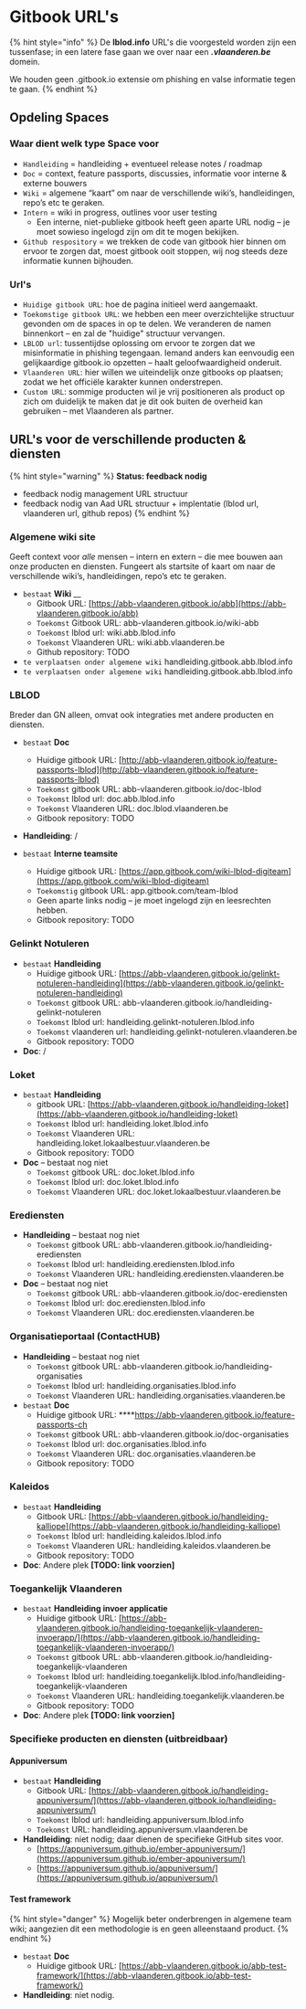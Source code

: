 # Gitbook URL's

{% hint style="info" %}
De **lblod.info** URL's die voorgesteld worden zijn een tussenfase; in een latere fase gaan we over naar een _**.vlaanderen.be**_ domein.

We houden geen .gitbook.io extensie om phishing en valse informatie tegen te gaan.
{% endhint %}

## **Opdeling Spaces**

### Waar dient welk type Space voor

* `Handleiding` = handleiding + eventueel release notes / roadmap
* `Doc` = context, feature passports, discussies, informatie voor interne & externe bouwers
* `Wiki` = algemene “kaart” om naar de verschillende wiki’s, handleidingen, repo’s etc te geraken.
* `Intern` = wiki in progress, outlines voor user testing
  * Een interne, niet-publieke gitbook heeft geen aparte URL nodig – je moet sowieso ingelogd zijn om dit te mogen bekijken.
* `Github respository` = we trekken de code van gitbook hier binnen om ervoor te zorgen dat, moest gitbook ooit stoppen, wij nog steeds deze informatie kunnen bijhouden.

### Url's

* `Huidige gitbook URL`: hoe de pagina initieel werd aangemaakt.
* `Toekomstige gitbook URL`: we hebben een meer overzichtelijke structuur gevonden om de spaces in op te delen. We veranderen de namen binnenkort – en zal de "huidige" structuur vervangen.
* `LBLOD url`: tussentijdse oplossing om ervoor te zorgen dat we misinformatie in phishing tegengaan. Iemand anders kan eenvoudig een gelijkaardige gitbook.io opzetten – haalt geloofwaardigheid onderuit.
* `Vlaanderen URL`: hier willen we uiteindelijk onze gitbooks op plaatsen; zodat we het officiële karakter kunnen onderstrepen.
* `Custom URL`: sommige producten wil je vrij positioneren als product op zich om duidelijk te maken dat je dit ook buiten de overheid kan gebruiken – met Vlaanderen als partner.

## URL's voor de verschillende producten & diensten

{% hint style="warning" %}
**Status: feedback nodig**

* feedback nodig management URL structuur
* feedback nodig van Aad URL structuur + implentatie \(lblod url, vlaanderen url, github repos\)
{% endhint %}

### **Algemene wiki site**

Geeft context voor _alle_ mensen – intern en extern – die mee bouwen aan onze producten en diensten. Fungeert als startsite of kaart om naar de verschillende wiki’s, handleidingen, repo’s etc te geraken.

* `bestaat` **Wiki** __
  * Gitbook URL: [https://abb-vlaanderen.gitbook.io/abb](https://abb-vlaanderen.gitbook.io/abb)
  * `Toekomst` Gitbook URL: abb-vlaanderen.gitbook.io/wiki-abb
  * `Toekomst` lblod url: wiki.abb.lblod.info
  * `Toekomst` Vlaanderen URL: wiki.abb.vlaanderen.be 
  * Github repository: TODO 
* `te verplaatsen onder algemene wiki` handleiding.gitbook.abb.lblod.info 
* `te verplaatsen onder algemene wiki` handleiding.gitbook.abb.lblod.info 

### **LBLOD**

Breder dan GN alleen, omvat ook integraties met andere producten en diensten.

* `bestaat` **Doc**

  * Huidige gitbook URL: [http://abb-vlaanderen.gitbook.io/feature-passports-lblod](http://abb-vlaanderen.gitbook.io/feature-passports-lblod)
  * `Toekomst` gitbook URL: abb-vlaanderen.gitbook.io/doc-lblod
  * `Toekomst` lblod url: doc.abb.lblod.info
  * `Toekomst` Vlaanderen URL: doc.lblod.vlaanderen.be 
  * Gitbook repository: TODO

* **Handleiding**: / 
* `bestaat` **Interne teamsite**
  * Huidige gitbook URL: [https://app.gitbook.com/wiki-lblod-digiteam](https://app.gitbook.com/wiki-lblod-digiteam)
  * `Toekomstig` gitbook URL: app.gitbook.com/team-lblod
  * Geen aparte links nodig – je moet ingelogd zijn en leesrechten hebben. 
  * Gitbook repository: TODO

### **Gelinkt Notuleren**

* `bestaat` **Handleiding**
  * Huidige gitbook URL: [https://abb-vlaanderen.gitbook.io/gelinkt-notuleren-handleiding](https://abb-vlaanderen.gitbook.io/gelinkt-notuleren-handleiding)
  * `Toekomst` gitbook URL: abb-vlaanderen.gitbook.io/handleiding-gelinkt-notuleren
  * `Toekomst` lblod url: handleiding.gelinkt-notuleren.lblod.info
  * `Toekomst` vlaanderen url: handleiding.gelinkt-notuleren.vlaanderen.be 
  * Gitbook repository: TODO 
* **Doc**: /

### **Loket**

* `bestaat` **Handleiding**
  * gitbook URL: [https://abb-vlaanderen.gitbook.io/handleiding-loket](https://abb-vlaanderen.gitbook.io/handleiding-loket)
  * `Toekomst` lblod url: handleiding.loket.lblod.info
  * `Toekomst` Vlaanderen URL: handleiding.loket.lokaalbestuur.vlaanderen.be 
  * Gitbook repository: TODO 
* **Doc** – bestaat nog niet
  * `Toekomst` gitbook URL: doc.loket.lblod.info
  * `Toekomst` lblod url: doc.loket.lblod.info
  * `Toekomst` Vlaanderen URL: doc.loket.lokaalbestuur.vlaanderen.be

### **Erediensten**   

* **Handleiding** – bestaat nog niet
  * `Toekomst` gitbook URL: abb-vlaanderen.gitbook.io/handleiding-erediensten
  * `Toekomst` lblod url: handleiding.erediensten.lblod.info
  * `Toekomst` Vlaanderen URL: handleiding.erediensten.vlaanderen.be 
* **Doc** – bestaat nog niet
  * `Toekomst` gitbook URL: abb-vlaanderen.gitbook.io/doc-erediensten
  * `Toekomst` lblod url: doc.erediensten.lblod.info
  * `Toekomst` Vlaanderen URL: doc.erediensten.vlaanderen.be

### Organisatieportaal \(**ContactHUB**\)

* **Handleiding** – bestaat nog niet
  * `Toekomst` gitbook URL: abb-vlaanderen.gitbook.io/handleiding-organisaties
  * `Toekomst` lblod url: handleiding.organisaties.lblod.info
  * `Toekomst` Vlaanderen URL: handleiding.organisaties.vlaanderen.be
* `bestaat` **Doc**
  * Huidige gitbook URL: ****[https://abb-vlaanderen.gitbook.io/feature-passports-ch ](https://abb-vlaanderen.gitbook.io/feature-passports-ch%20)
  * `Toekomst` gitbook URL: abb-vlaanderen.gitbook.io/doc-organisaties
  * `Toekomst` lblod url: doc.organisaties.lblod.info
  * `Toekomst` Vlaanderen URL: doc.organisaties.vlaanderen.be 
  * Gitbook repository: TODO

### **Kaleidos**

* `bestaat` **Handleiding**
  * Gitbook URL: [https://abb-vlaanderen.gitbook.io/handleiding-kalliope](https://abb-vlaanderen.gitbook.io/handleiding-kalliope)
  * `Toekomst` lblod url: handleiding.kaleidos.lblod.info
  * `Toekomst` Vlaanderen URL: handleiding.kaleidos.vlaanderen.be 
  * Gitbook repository: TODO
* **Doc**: Andere plek **\[TODO: link voorzien\]**

### **Toegankelijk Vlaanderen**

* `bestaat` **Handleiding invoer applicatie**
  * Huidige gitbook URL: [https://abb-vlaanderen.gitbook.io/handleiding-toegankelijk-vlaanderen-invoerapp/](https://abb-vlaanderen.gitbook.io/handleiding-toegankelijk-vlaanderen-invoerapp/)
  * `Toekomst` gitbook URL: abb-vlaanderen.gitbook.io/handleiding-toegankelijk-vlaanderen
  * `Toekomst` lblod url: handleiding.toegankelijk.lblod.info/handleiding-toegankelijk-vlaanderen
  * `Toekomst` Vlaanderen URL: handleiding.toegankelijk.vlaanderen.be 
  * Gitbook repository: TODO
* **Doc**: Andere plek **\[TODO: link voorzien\]**

### **Specifieke producten en diensten \(uitbreidbaar\)**

#### **Appuniversum**

* `bestaat` **Handleiding**
  * Gitbook URL: [https://abb-vlaanderen.gitbook.io/handleiding-appuniversum/](https://abb-vlaanderen.gitbook.io/handleiding-appuniversum/)
  * `Toekomst` lblod url: handleiding.appuniversum.lblod.info
  * `Toekomst` URL: handleiding.appuniversum.vlaanderen.be 
* **Handleiding**: niet nodig; daar dienen de specifieke GitHub sites voor.
  * [https://appuniversum.github.io/ember-appuniversum/](https://appuniversum.github.io/ember-appuniversum/)
  * [https://appuniversum.github.io/appuniversum/](https://appuniversum.github.io/appuniversum/)

#### Test framework

{% hint style="danger" %}
Mogelijk beter onderbrengen in algemene team wiki; aangezien dit een methodologie is en geen alleenstaand product.
{% endhint %}

* `bestaat` **Doc**
  * Huidige gitbook URL: [https://abb-vlaanderen.gitbook.io/abb-test-framework/](https://abb-vlaanderen.gitbook.io/abb-test-framework/) 
* **Handleiding**: niet nodig.

